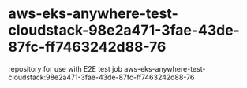 # aws-eks-anywhere-test-cloudstack-98e2a471-3fae-43de-87fc-ff7463242d88-76
repository for use with E2E test job aws-eks-anywhere-test-cloudstack:98e2a471-3fae-43de-87fc-ff7463242d88-76
